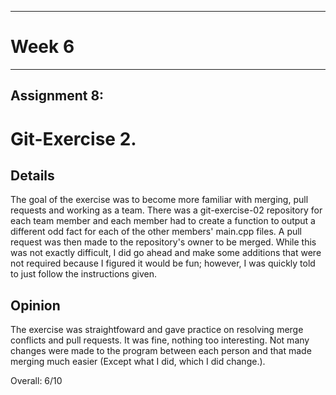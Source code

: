 
---
# Week 6
---
## Assignment 8:

# Git-Exercise 2.

## Details

The goal of the exercise was to become more familiar with merging, pull requests and working as a team. There was a git-exercise-02 repository for each team member and each member had to create a function to output a different odd fact for each of the other members' main.cpp files. A pull request was then made to the repository's owner to be merged. While this was not exactly difficult, I did go ahead and make some additions that were not required because I figured it would be fun; however, I was quickly told to just follow the instructions given. 

## Opinion

The exercise was straightfoward and gave practice on resolving merge conflicts and pull requests. It was fine, nothing too interesting. Not many changes were made to the program between each person and that made merging much easier (Except what I did, which I did change.). 

Overall: 6/10





